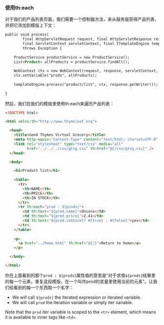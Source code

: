 ### 使用th:each

对于我们的产品列表页面，我们需要一个控制器方法，来从服务层获得产品列表，并把它添加到模版上下文：
```html
public void process(
        final HttpServletRequest request, final HttpServletResponse response,
        final ServletContext servletContext, final ITemplateEngine templateEngine)
        throws Exception {
    
    ProductService productService = new ProductService();
    List<Product> allProducts = productService.findAll(); 
    
    WebContext ctx = new WebContext(request, response, servletContext, request.getLocale());
    ctx.setVariable("prods", allProducts);
    
    templateEngine.process("product/list", ctx, response.getWriter());
    
}
```
然后，我们在我们的模版里使用th:each来遍历产品列表：
```html
<!DOCTYPE html>

<html xmlns:th="http://www.thymeleaf.org">

  <head>
    <title>Good Thymes Virtual Grocery</title>
    <meta http-equiv="Content-Type" content="text/html; charset=UTF-8" />
    <link rel="stylesheet" type="text/css" media="all" 
          href="../../../css/gtvg.css" th:href="@{/css/gtvg.css}" />
  </head>

  <body>

    <h1>Product list</h1>
  
    <table>
      <tr>
        <th>NAME</th>
        <th>PRICE</th>
        <th>IN STOCK</th>
      </tr>
      <tr th:each="prod : ${prods}">
        <td th:text="${prod.name}">Onions</td>
        <td th:text="${prod.price}">2.41</td>
        <td th:text="${prod.inStock}? #{true} : #{false}">yes</td>
      </tr>
    </table>
  
    <p>
      <a href="../home.html" th:href="@{/}">Return to home</a>
    </p>

  </body>

</html>
```
你在上面看到的那个`prod : ${prods}`属性值的意思是“对于求值`${prods}`结果里的每一个元素，重复这段模版，在一个叫作prod的变量里使用当前的元素”。让我们给看到的每一个东西取一个名字：

- We will call `${prods}` the iterated expression or iterated variable.
- We will call `prod` the iteration variable or simply iter variable.

Note that the `prod` iter variable is scoped to the `<tr>` element, which means it is available to inner tags like `<td>`.